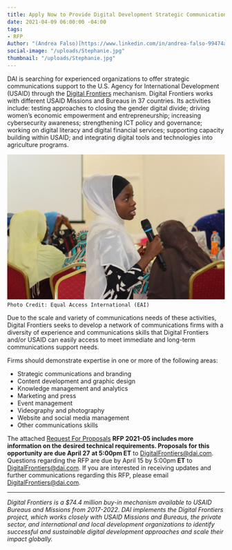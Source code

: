 ```yaml
---
title: Apply Now to Provide Digital Development Strategic Communications Support
date: 2021-04-09 06:00:00 -04:00
tags:
- RFP
Author: "(Andrea Falso)[https://www.linkedin.com/in/andrea-falso-99474a103/]"
social-image: "/uploads/Stephanie.jpg"
thumbnail: "/uploads/Stephanie.jpg"
---
```


DAI is searching for experienced organizations to offer strategic communications support to the U.S. Agency for International Development (USAID) through the [Digital Frontiers](https://www.dai.com/our-work/projects/worldwide-digital-frontiers-df) mechanism. Digital Frontiers works with different USAID Missions and Bureaus in 37 countries. Its activities include: testing approaches to closing the gender digital divide; driving women’s economic empowerment and entrepreneurship; increasing cybersecurity awareness; strengthening ICT policy and governance; working on digital literacy and digital financial services; supporting capacity building within USAID; and integrating digital tools and technologies into agriculture programs.

![Stephanie.jpg](/uploads/Stephanie.jpg)`Photo Credit: Equal Access International (EAI)`

<!--more-->

Due to the scale and variety of communications needs of these activities, Digital Frontiers seeks to develop a network of communications firms with a diversity of experience and communications skills that Digital Frontiers and/or USAID can easily access to meet immediate and long-term communications support needs.

Firms should demonstrate expertise in one or more of the following areas:

* Strategic communications and branding
* Content development and graphic design
* Knowledge management and analytics
* Marketing and press
* Event management
* Videography and photography
* Website and social media management
* Other communications skills

The attached [Request For Proposals](https://docs.google.com/document/d/1Ld9nXeJ1rejVsXWO1ui5CCem1kAFQSt-cYWWFT-l3sI/edit?usp=sharing) **RFP 2021-05 includes more information on the desired technical requirements. Proposals for this opportunity are due April 27** **at 5:00pm ET** to [DigitalFrontiers@dai.com](mailto:DigitalFrontiers@dai.com). Questions regarding the RFP are due by April 15 by 5:00pm **ET** to [DigitalFrontiers@dai.com](mailto:DigitalFrontiers@dai.com). If you are interested in receiving updates and further communications regarding this RFP, please email [DigitalFrontiers@dai.com](mailto:DigitalFrontiers@dai.com).

---

*Digital Frontiers is a $74.4 million buy-in mechanism available to USAID Bureaus and Missions from 2017-2022. DAI implements the Digital Frontiers project, which works closely with USAID Missions and Bureaus, the private sector, and international and local development organizations to identify successful and sustainable digital development approaches and scale their impact globally.*